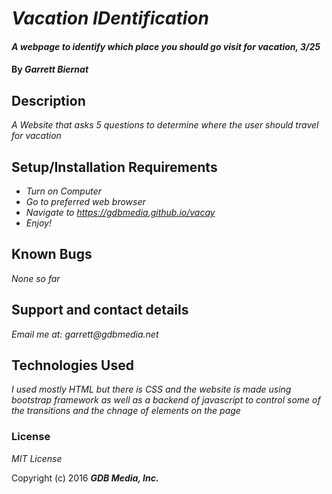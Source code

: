 # _Vacation IDentification_

#### _A webpage to identify which place you should go visit for vacation, 3/25_

#### By _**Garrett Biernat**_

## Description

_A Website that asks 5 questions to determine where the user should travel for vacation_

## Setup/Installation Requirements

* _Turn on Computer_
* _Go to preferred web browser_
* _Navigate to https://gdbmedia.github.io/vacay_
* _Enjoy!_

## Known Bugs

_None so far_

## Support and contact details

_Email me at: garrett@gdbmedia.net_

## Technologies Used

_I used mostly HTML but there is CSS  and the website is made using bootstrap framework as well as a backend of javascript to control some of the transitions and the chnage of elements on the page_

### License

*MIT License*

Copyright (c) 2016 **_GDB Media, Inc._**